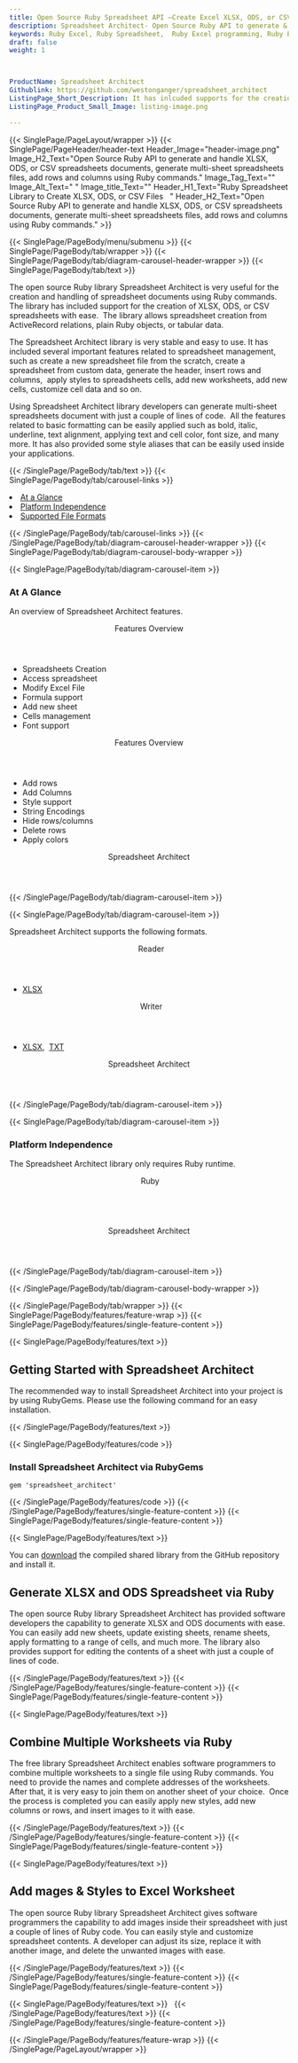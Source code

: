 ```yaml
---
title: Open Source Ruby Spreadsheet API –Create Excel XLSX, ODS, or CSV Files
description: Spreadsheet Architect- Open Source Ruby API to generate & handle XLSX, ODS, or CSV spreadsheets documents, generate multi-sheet spreadsheets files & add rows.
keywords: Ruby Excel, Ruby Spreadsheet,  Ruby Excel programming, Ruby Excel APIs, Ruby .xls, Ruby .xlsx, Ruby .xlsx API, Ruby .xls library, Ruby Excel library, create  Excel Spreadsheet, add sheet to workbook, add cells to sheet, modify Excel documents, add chart to Excel files, Open Source Excel Library, Ruby .xlsx file format, Open Source Excel Library
draft: false
weight: 1



ProductName: Spreadsheet Architect
Githublink: https://github.com/westonganger/spreadsheet_architect
ListingPage_Short_Description: It has inlcuded supports for the creation and handling of XLSX, ODS, or CSV spreadsheets using Ruby library.
ListingPage_Product_Small_Image: listing-image.png 

---
```


{{< SinglePage/PageLayout/wrapper >}}
{{< SinglePage/PageHeader/header-text
Header_Image="header-image.png"
Image_H2_Text="Open Source Ruby API to generate and handle XLSX, ODS, or CSV spreadsheets documents, generate multi-sheet spreadsheets files, add rows and columns using Ruby commands."
Image_Tag_Text=""
Image_Alt_Text=" "
Image_title_Text=""
Header_H1_Text="Ruby Spreadsheet Library to Create XLSX, ODS, or CSV Files   "
Header_H2_Text="Open Source Ruby API to generate and handle XLSX, ODS, or CSV spreadsheets documents, generate multi-sheet spreadsheets files, add rows and columns using Ruby commands." >}}

{{< SinglePage/PageBody/menu/submenu >}}
{{< SinglePage/PageBody/tab/wrapper >}}
{{< SinglePage/PageBody/tab/diagram-carousel-header-wrapper >}}
{{< SinglePage/PageBody/tab/text >}}



<p>The open source Ruby library Spreadsheet Architect is very useful for the creation and handling of spreadsheet documents using Ruby commands. The library has included support for the creation of XLSX, ODS, or CSV spreadsheets with ease.  The library allows spreadsheet creation from ActiveRecord relations, plain Ruby objects, or tabular data.</p>
<p>The Spreadsheet Architect library is very stable and easy to use. It has included several important features related to spreadsheet management, such as create a new spreadsheet file from the scratch, create a spreadsheet from custom data, generate the header, insert rows and columns,  apply styles to spreadsheets cells, add new worksheets, add new cells, customize cell data and so on.</p>
<p>Using Spreadsheet Architect library developers can generate multi-sheet spreadsheets document with just a couple of lines of code.  All the features related to basic formatting can be easily applied such as bold, italic, underline, text alignment, applying text and cell color, font size, and many more. It has also provided some style aliases that can be easily used inside your applications.</p>

{{< /SinglePage/PageBody/tab/text >}}
{{< SinglePage/PageBody/tab/carousel-links >}}

<li data-target="#diagramcarousel" data-slide-to="0"><a href="#">At a Glance</a></li>
<li data-target="#diagramcarousel" data-slide-to="2"><a href="#">Platform Independence</a></li>
<li data-target="#diagramcarousel" data-slide-to="1"><a class="activetab" href="#">Supported File Formats</a></li>


{{< /SinglePage/PageBody/tab/carousel-links >}}
{{< /SinglePage/PageBody/tab/diagram-carousel-header-wrapper >}}
{{< SinglePage/PageBody/tab/diagram-carousel-body-wrapper >}}

{{< SinglePage/PageBody/tab/diagram-carousel-item >}}
<h3>At A Glance</h3>
<p>An overview of Spreadsheet Architect features.</p>
<div class="diagram1 d1-poi">
<div class="d1-row">
<div class="d1-col d1-right"><header>Features Overview</header>
<ul>
<li>Spreadsheets Creation</li>
<li>Access spreadsheet</li>
<li>Modify Excel File</li>
<li>Formula support</li>
<li>Add new sheet</li>
<li>Cells management</li>
<li>Font support</li>
</ul>
</div>
<!--/left-->
<div class="d1-col d1-right"><header>Features Overview</header>
<ul>
<li>Add rows</li>
<li>Add Columns</li>
<li>Style support</li>
<li>String Encodings</li>
<li>Hide rows/columns</li>
<li>Delete rows</li>
<li>Apply colors</li>
</ul>
</div>
<!--/right--></div>
<!--/row-->
<div class="d1-logo" style="border: none;"><header>Spreadsheet Architect</header><footer><small></small></footer></div>
<!--/logo--></div>
<!--/diagram1-->
{{< /SinglePage/PageBody/tab/diagram-carousel-item >}}

{{< SinglePage/PageBody/tab/diagram-carousel-item >}}
<p>Spreadsheet Architect supports the following formats.</p>
<div class="diagram1 d2  d1-poi">
<div class="d1-row">
<div class="d1-col d1-left"><header><i class="fa fa-arrows-v "> </i> Reader</header>
<ul>
<li><a href="https://wiki.fileformat.com/spreadsheet/xlsx/">XLSX</a></li>
</ul>
</div>
<!--/left-->
<div class="d1-col d1-right"><header><i class="fa  fa-long-arrow-down"> </i> Writer</header>
<ul>
<li><a href="https://wiki.fileformat.com/spreadsheet/xlsx/">XLSX</a>,  <a href="https://wiki.fileformat.com/word-processing/txt/">TXT</a></li>
</ul>
</div>
<!--/right--></div>
<!--/row-->
<div class="d1-logo" style="border: none;"><header>Spreadsheet Architect</header><footer><small></small></footer></div>
<!--/logo--></div>
<!--/diagram2-->
{{< /SinglePage/PageBody/tab/diagram-carousel-item >}}

{{< SinglePage/PageBody/tab/diagram-carousel-item >}}
<h3>Platform Independence</h3>
<p>The Spreadsheet Architect library only requires Ruby runtime.</p>
<div class="diagram1 d1-poi">
<div class="d1-row">
<div class="d1-col d1-left"><header><i class="fa fa-cubes"> </i>Ruby</header></div>
<!--/left-->
<div class="d1-col d1-right"> </div>
<!--/right--></div>
<!--/row-->
<div class="d1-logo" style="border: none;"><header>Spreadsheet Architect</header><footer><small></small></footer></div>
<!--/logo--></div>
<!--/diagram2 -->
{{< /SinglePage/PageBody/tab/diagram-carousel-item >}}

{{< /SinglePage/PageBody/tab/diagram-carousel-body-wrapper >}}

{{< /SinglePage/PageBody/tab/wrapper >}}
{{< SinglePage/PageBody/features/feature-wrap >}}
{{< SinglePage/PageBody/features/single-feature-content >}}

{{< SinglePage/PageBody/features/text >}}
<h2 class="h2title">Getting Started with Spreadsheet Architect</h2>
<p>The recommended way to install Spreadsheet Architect into your project is by using RubyGems. Please use the following command for an easy installation.</p>
{{< /SinglePage/PageBody/features/text >}}

{{< SinglePage/PageBody/features/code >}}
<h3>Install Spreadsheet Architect via RubyGems</h3>
<pre><code class="html">gem 'spreadsheet_architect' </code></pre>


{{< /SinglePage/PageBody/features/code >}}
{{< /SinglePage/PageBody/features/single-feature-content >}}
{{< SinglePage/PageBody/features/single-feature-content >}}

{{< SinglePage/PageBody/features/text >}}
<p>You can <a href="https://github.com/westonganger/spreadsheet_architect/archive/master.zip">download</a> the compiled shared library from the GitHub repository and install it.</p>
<h2 class="h2title">Generate XLSX and ODS Spreadsheet via Ruby</h2>
<p>The open source Ruby library Spreadsheet Architect has provided software developers the capability to generate XLSX and ODS documents with ease. You can easily add new sheets, update existing sheets, rename sheets, apply formatting to a range of cells, and much more. The library also provides support for editing the contents of a sheet with just a couple of lines of code.</p>

{{< /SinglePage/PageBody/features/text >}}
{{< /SinglePage/PageBody/features/single-feature-content >}}
{{< SinglePage/PageBody/features/single-feature-content >}}

{{< SinglePage/PageBody/features/text >}}
<h2 class="h2title">Combine Multiple Worksheets via Ruby</h2>
<p>The free library Spreadsheet Architect enables software programmers to combine multiple worksheets to a single file using Ruby commands. You need to provide the names and complete addresses of the worksheets. After that, it is very easy to join them on another sheet of your choice.  Once the process is completed you can easily apply new styles, add new columns or rows, and insert images to it with ease.</p>

{{< /SinglePage/PageBody/features/text >}}
{{< /SinglePage/PageBody/features/single-feature-content >}}
{{< SinglePage/PageBody/features/single-feature-content >}}

{{< SinglePage/PageBody/features/text >}}
<h2 class="h2title">Add mages & Styles to Excel Worksheet</h2>
<p>The open source Ruby library Spreadsheet Architect gives software programmers the capability to add images inside their spreadsheet with just a couple of lines of Ruby code. You can easily style and customize spreadsheet contents. A developer can adjust its size, replace it with another image, and delete the unwanted images with ease.</p>

{{< /SinglePage/PageBody/features/text >}}
{{< /SinglePage/PageBody/features/single-feature-content >}}
{{< SinglePage/PageBody/features/single-feature-content >}}

{{< SinglePage/PageBody/features/text >}}
 
{{< /SinglePage/PageBody/features/text >}}
{{< /SinglePage/PageBody/features/single-feature-content >}}

{{< /SinglePage/PageBody/features/feature-wrap >}}
{{< /SinglePage/PageLayout/wrapper >}}